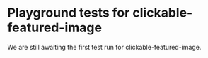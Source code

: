 # Playground tests for clickable-featured-image
We are still awaiting the first test run for clickable-featured-image.
